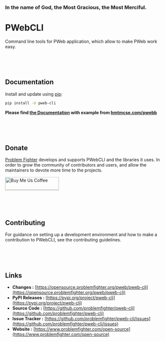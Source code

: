 ### In the name of God, the Most Gracious, the Most Merciful.

# PWebCLI
Command line tools for PWeb application, which allow to make PWeb work easy.



<br/><br/><br/>
## Documentation
Install and update using [pip](https://pip.pypa.io/en/stable/getting-started/):
```bash
pip install -U pweb-cli
```

**Please find [the Documentation]() with example from [hmtmcse.com/pwebb]()**


<br/><br/><br/>
## Donate
[Problem Fighter](https://www.problemfighter.com/) develops and supports PWebCLI and the libraries it uses. In order to grow
the community of contributors and users, and allow the maintainers to devote more time to the projects.

<a target="_blank" href="https://www.buymeacoffee.com/problemfighter" target="_blank"><img src="https://www.buymeacoffee.com/assets/img/custom_images/orange_img.png" alt="Buy Me Us Coffee" style="height: 41px !important;width: 174px !important;box-shadow: 0px 3px 2px 0px rgba(190, 190, 190, 0.5) !important;-webkit-box-shadow: 0px 3px 2px 0px rgba(190, 190, 190, 0.5) !important;" ></a>


<br/><br/><br/>
## Contributing
For guidance on setting up a development environment and how to make a contribution to PWebCLI, see the contributing guidelines.


<br/><br/><br/>
## Links
* **Changes :** [https://opensource.problemfighter.org/pweb/pweb-cli](https://opensource.problemfighter.org/pweb/pweb-cli)
* **PyPI Releases :** [https://pypi.org/project/pweb-cli](https://pypi.org/project/pweb-cli)
* **Source Code :** [https://github.com/problemfighter/pweb-cli](https://github.com/problemfighter/pweb-cli)
* **Issue Tracker :** [https://github.com/problemfighter/pweb-cli/issues](https://github.com/problemfighter/pweb-cli/issues)
* **Website :** [https://www.problemfighter.com/open-source](https://www.problemfighter.com/open-source)

